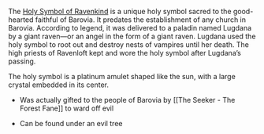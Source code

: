 
The [Holy Symbol of Ravenkind](https://www.dndbeyond.com/magic-items/5529-holy-symbol-of-ravenkind) is a unique holy symbol sacred to the good-hearted faithful of Barovia. It predates the establishment of any church in Barovia. According to legend, it was delivered to a paladin named Lugdana by a giant raven—or an angel in the form of a giant raven. Lugdana used the holy symbol to root out and destroy nests of vampires until her death. The high priests of Ravenloft kept and wore the holy symbol after Lugdana’s passing.

The holy symbol is a platinum amulet shaped like the sun, with a large crystal embedded in its center.

- Was actually gifted to the people of Barovia by [[The Seeker - The Forest Fane]] to ward off evil

- Can be found under an evil tree

